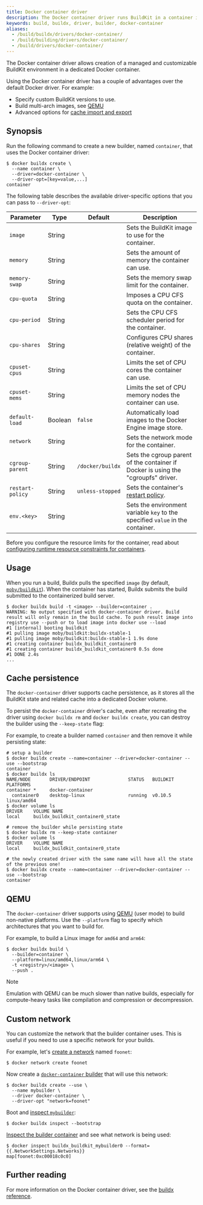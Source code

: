 ```yaml
---
title: Docker container driver
description: The Docker container driver runs BuildKit in a container image.
keywords: build, buildx, driver, builder, docker-container
aliases:
  - /build/buildx/drivers/docker-container/
  - /build/building/drivers/docker-container/
  - /build/drivers/docker-container/
---
```


The Docker container driver allows creation of a managed and customizable
BuildKit environment in a dedicated Docker container.

Using the Docker container driver has a couple of advantages over the default
Docker driver. For example:

- Specify custom BuildKit versions to use.
- Build multi-arch images, see [QEMU](#qemu)
- Advanced options for [cache import and export](/manuals/build/cache/backends/_index.md)

## Synopsis

Run the following command to create a new builder, named `container`, that uses
the Docker container driver:

```console
$ docker buildx create \
  --name container \
  --driver=docker-container \
  --driver-opt=[key=value,...]
container
```

The following table describes the available driver-specific options that you can
pass to `--driver-opt`:

| Parameter        | Type    | Default          | Description                                                                                                            |
| ---------------- | ------- | ---------------- | ---------------------------------------------------------------------------------------------------------------------- |
| `image`          | String  |                  | Sets the BuildKit image to use for the container.                                                                      |
| `memory`         | String  |                  | Sets the amount of memory the container can use.                                                                       |
| `memory-swap`    | String  |                  | Sets the memory swap limit for the container.                                                                          |
| `cpu-quota`      | String  |                  | Imposes a CPU CFS quota on the container.                                                                              |
| `cpu-period`     | String  |                  | Sets the CPU CFS scheduler period for the container.                                                                   |
| `cpu-shares`     | String  |                  | Configures CPU shares (relative weight) of the container.                                                              |
| `cpuset-cpus`    | String  |                  | Limits the set of CPU cores the container can use.                                                                     |
| `cpuset-mems`    | String  |                  | Limits the set of CPU memory nodes the container can use.                                                              |
| `default-load`   | Boolean | `false`          | Automatically load images to the Docker Engine image store.                                                            |
| `network`        | String  |                  | Sets the network mode for the container.                                                                               |
| `cgroup-parent`  | String  | `/docker/buildx` | Sets the cgroup parent of the container if Docker is using the "cgroupfs" driver.                                      |
| `restart-policy` | String  | `unless-stopped` | Sets the container's [restart policy](/manuals/engine/containers/start-containers-automatically.md#use-a-restart-policy).      |
| `env.<key>`      | String  |                  | Sets the environment variable `key` to the specified `value` in the container.                                         |

Before you configure the resource limits for the container,
read about [configuring runtime resource constraints for containers](/engine/containers/resource_constraints/).

## Usage

When you run a build, Buildx pulls the specified `image` (by default,
[`moby/buildkit`](https://hub.docker.com/r/moby/buildkit)).
When the container has started, Buildx submits the build submitted to the
containerized build server.

```console
$ docker buildx build -t <image> --builder=container .
WARNING: No output specified with docker-container driver. Build result will only remain in the build cache. To push result image into registry use --push or to load image into docker use --load
#1 [internal] booting buildkit
#1 pulling image moby/buildkit:buildx-stable-1
#1 pulling image moby/buildkit:buildx-stable-1 1.9s done
#1 creating container buildx_buildkit_container0
#1 creating container buildx_buildkit_container0 0.5s done
#1 DONE 2.4s
...
```

## Cache persistence

The `docker-container` driver supports cache persistence, as it stores all the
BuildKit state and related cache into a dedicated Docker volume.

To persist the `docker-container` driver's cache, even after recreating the
driver using `docker buildx rm` and `docker buildx create`, you can destroy the
builder using the `--keep-state` flag:

For example, to create a builder named `container` and then remove it while
persisting state:

```console
# setup a builder
$ docker buildx create --name=container --driver=docker-container --use --bootstrap
container
$ docker buildx ls
NAME/NODE       DRIVER/ENDPOINT              STATUS   BUILDKIT PLATFORMS
container *     docker-container
  container0    desktop-linux                running  v0.10.5  linux/amd64
$ docker volume ls
DRIVER    VOLUME NAME
local     buildx_buildkit_container0_state

# remove the builder while persisting state
$ docker buildx rm --keep-state container
$ docker volume ls
DRIVER    VOLUME NAME
local     buildx_buildkit_container0_state

# the newly created driver with the same name will have all the state of the previous one!
$ docker buildx create --name=container --driver=docker-container --use --bootstrap
container
```

## QEMU

The `docker-container` driver supports using [QEMU](https://www.qemu.org/)
(user mode) to build non-native platforms. Use the `--platform` flag to specify
which architectures that you want to build for.

For example, to build a Linux image for `amd64` and `arm64`:

```console
$ docker buildx build \
  --builder=container \
  --platform=linux/amd64,linux/arm64 \
  -t <registry>/<image> \
  --push .
```

> [!NOTE]
>
> Emulation with QEMU can be much slower than native builds, especially for
> compute-heavy tasks like compilation and compression or decompression.

## Custom network

You can customize the network that the builder container uses. This is useful
if you need to use a specific network for your builds.

For example, let's [create a network](/reference/cli/docker/network/create.md)
named `foonet`:

```console
$ docker network create foonet
```

Now create a [`docker-container` builder](/reference/cli/docker/buildx/create.md)
that will use this network:

```console
$ docker buildx create --use \
  --name mybuilder \
  --driver docker-container \
  --driver-opt "network=foonet"
```

Boot and [inspect `mybuilder`](/reference/cli/docker/buildx/inspect.md):

```console
$ docker buildx inspect --bootstrap
```

[Inspect the builder container](/reference/cli/docker/inspect.md)
and see what network is being used:

```console
$ docker inspect buildx_buildkit_mybuilder0 --format={{.NetworkSettings.Networks}}
map[foonet:0xc00018c0c0]
```

## Further reading

For more information on the Docker container driver, see the
[buildx reference](/reference/cli/docker/buildx/create.md#driver).

